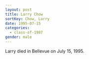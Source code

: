```yaml
---
layout: post
title: Larry Chow
sortKey: Chow, Larry
date: 1995-07-15
categories:
  - class-of-1987
gender: male
---
```


Larry died in Bellevue on July 15, 1995.
